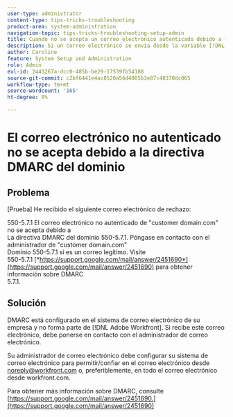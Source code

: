 ```yaml
---
user-type: administrator
content-type: tips-tricks-troubleshooting
product-area: system-administration
navigation-topic: tips-tricks-troubleshooting-setup-admin
title: Cuando no se acepta un correo electrónico autenticado debido a la directiva DMARC del dominio
description: Si un correo electrónico se envía desde la variable [!DNL Workfront] no se acepta el sistema debido a la directiva DMARC del dominio, su administrador de correo electrónico puede solucionar el problema configurando su sistema de correo electrónico para permitir todo el correo electrónico desde workfront.com.
author: Caroline
feature: System Setup and Administration
role: Admin
exl-id: 2443267a-dcc0-485b-be29-17539fb54188
source-git-commit: c2bf6441e4ac8520a56d4005b3e87c48370dc065
workflow-type: tm+mt
source-wordcount: '165'
ht-degree: 0%

---
```


# El correo electrónico no autenticado no se acepta debido a la directiva DMARC del dominio

## Problema

[Prueba] He recibido el siguiente correo electrónico de rechazo:

550-5.7.1 El correo electrónico no autenticado de &quot;customer domain.com&quot; no se acepta debido a\
La directiva DMARC del dominio 550-5.7.1. Póngase en contacto con el administrador de &quot;customer domain.com&quot;\
Dominio 550-5.7.1 si es un correo legítimo. Visite\
550-5.7.1 [*https://support.google.com/mail/answer/2451690*](https://support.google.com/mail/answer/2451690) para obtener información sobre DMARC\
5.7.1.

## Solución

DMARC está configurado en el sistema de correo electrónico de su empresa y no forma parte de [!DNL Adobe Workfront]. Si recibe este correo electrónico, debe ponerse en contacto con el administrador de correo electrónico.

Su administrador de correo electrónico debe configurar su sistema de correo electrónico para permitir/confiar en el correo electrónico desde noreply@workfront.com o, preferiblemente, en todo el correo electrónico desde workfront.com.

Para obtener más información sobre DMARC, consulte [https://support.google.com/mail/answer/2451690.](https://support.google.com/mail/answer/2451690)
